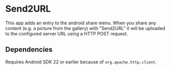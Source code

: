 Send2URL
========

This app adds an entry to the android share menu.
When you share any content (e.g. a picture from the gallery) with "Send2URL"
it will be uploaded to the configured server URL using a HTTP POST request.


Dependencies
------------
Requires Android SDK 22 or earlier because of `org.apache.http.client`.
